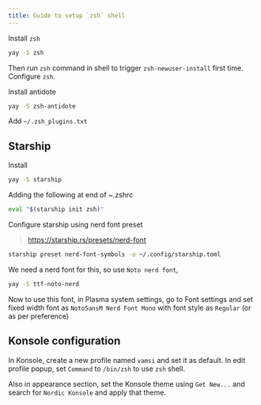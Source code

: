 ```yaml
---
title: Guide to setup `zsh` shell
---
```


Install `zsh`

```sh
yay -S zsh
```

Then run `zsh` command in shell to trigger `zsh-newuser-install` first time. Configure `zsh`. 

Install antidote

```sh
yay -S zsh-antidote
```

Add `~/.zsh_plugins.txt`


## Starship

Install

```sh
yay -S starship
```

Adding the following at end of ~.zshrc

```sh
eval "$(starship init zsh)"
```

Configure starship using nerd font preset

> https://starship.rs/presets/nerd-font

```sh
starship preset nerd-font-symbols -o ~/.config/starship.toml
```

We need a nerd font for this, so use `Noto nerd font`,

```sh
yay -S ttf-noto-nerd
```

Now to use this font, in Plasma system settings, go to Font settings and set fixed width font as `NotoSansM Nerd Font Mono` with font style as `Regular` (or as per preference)

## Konsole configuration

In Konsole, create a new profile named `vamsi` and set it as default. In edit profile popup, set `Command` to `/bin/zsh` to use `zsh` shell.

Also in appearance section, set the Konsole theme using `Get New...` and search for `Nordic Konsole` and apply that theme.

